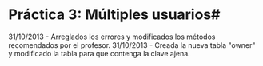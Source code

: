 
# Práctica 3: Múltiples usuarios#

31/10/2013 - Arreglados los errores y modificados los métodos recomendados por el profesor.
31/10/2013 - Creada la nueva tabla "owner" y modificado la tabla para que contenga la clave ajena.












